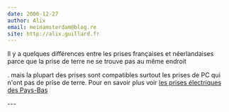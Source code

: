 ```yaml
---
date: 2006-12-27
author: Alix
email: meinamsterdam@blog.re
site: http://alix.guillard.fr
---
```


<p>Il y a quelques différences entre les prises françaises et néerlandaises parce que la prise de terre ne se trouve pas au même endroit</p>

<p>. mais la plupart des prises sont compatibles surtout les prises de PC qui n'ont pas de prise de terre. Pour en savoir plus voir <a href="/prises-electriques-hollande">les prises électriques des Pays-Bas</a></p>
---
